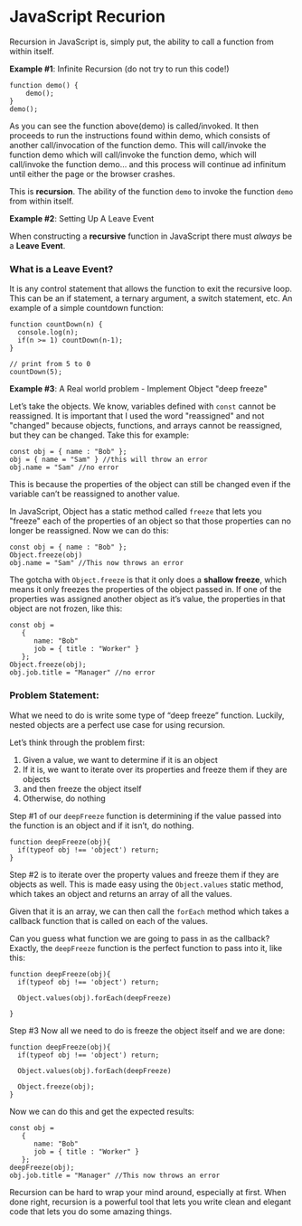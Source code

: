 # JavaScript Recurion

Recursion in JavaScript is, simply put, the ability to call a function from within itself.

**Example #1**:
Infinite Recursion (do not try to run this code!)

```
function demo() {
    demo();
}
demo();
```

As you can see the function above(demo) is called/invoked. It then proceeds to run the instructions found within demo, which consists of another call/invocation of the function demo. This will call/invoke the function demo which will call/invoke the function demo, which will call/invoke the function demo… and this process will continue ad infinitum until either the page or the browser crashes.

This is **recursion**. The ability of the function `demo` to invoke the function `demo` from within itself.

**Example #2**:
Setting Up A Leave Event

When constructing a **recursive** function in JavaScript there must *always* be a **Leave Event**.

### What is a Leave Event?
It is any control statement that allows the function to exit the recursive loop. This can be an if statement, a ternary argument, a switch statement, etc.
An example of a simple countdown function:
```
function countDown(n) {
  console.log(n);
  if(n >= 1) countDown(n-1);
}

// print from 5 to 0
countDown(5);
```

**Example #3**:
A Real world problem - Implement Object "deep freeze"

Let’s take the objects. We know, variables defined with `const` cannot be reassigned. It is important that I used the word "reassigned" and not "changed" because objects, functions, and arrays cannot be reassigned, but they can be changed. Take this for example:
```
const obj = { name : "Bob" };
obj = { name = "Sam" } //this will throw an error
obj.name = "Sam" //no error
```

This is because the properties of the object can still be changed even if the variable can’t be reassigned to another value.

In JavaScript, Object has a static method called `freeze` that lets you "freeze" each of the properties of an object so that those properties can no longer be reassigned. Now we can do this:
```
const obj = { name : "Bob" };
Object.freeze(obj)
obj.name = "Sam" //This now throws an error
```
The gotcha with `Object.freeze` is that it only does a **shallow freeze**, which means it only freezes the properties of the object passed in. If one of the properties was assigned another object as it’s value, the properties in that object are not frozen, like this:
```
const obj =
   {
      name: "Bob"
      job = { title : "Worker" }
   };
Object.freeze(obj);
obj.job.title = "Manager" //no error
```

### Problem Statement:
What we need to do is write some type of “deep freeze” function. Luckily, nested objects are a perfect use case for using recursion.

Let’s think through the problem first:
1. Given a value, we want to determine if it is an object
2. If it is, we want to iterate over its properties and freeze them if they are objects
3. and then freeze the object itself
4. Otherwise, do nothing

Step #1 of our `deepFreeze` function is determining if the value passed into the function is an object and if it isn’t, do nothing.
```
function deepFreeze(obj){
  if(typeof obj !== 'object') return;
}
```

Step #2 is to iterate over the property values and freeze them if they are objects as well. This is made easy using the `Object.values` static method, which takes an object and returns an array of all the values.

Given that it is an array, we can then call the `forEach` method which takes a callback function that is called on each of the values.

Can you guess what function we are going to pass in as the callback? Exactly, the `deepFreeze` function is the perfect function to pass into it, like this:

```
function deepFreeze(obj){
  if(typeof obj !== 'object') return;

  Object.values(obj).forEach(deepFreeze)

}
```

Step #3 Now all we need to do is freeze the object itself and we are done:
```
function deepFreeze(obj){
  if(typeof obj !== 'object') return;

  Object.values(obj).forEach(deepFreeze)

  Object.freeze(obj);
}
```
Now we can do this and get the expected results:
```
const obj =
   {
      name: "Bob"
      job = { title : "Worker" }
   };
deepFreeze(obj);
obj.job.title = "Manager" //This now throws an error
```

Recursion can be hard to wrap your mind around, especially at first. When done right, recursion is a powerful tool that lets you write clean and elegant code that lets you do some amazing things.
<!-- 
```
// map
map = (_fn_, [_head_, ..._tail_]) _=>_ (
  head === undefined && tail.length < 1
    ? []
    : [fn(head), ...map(fn, tail)]
);

// filter
filter = (pred, [head, ...tail]) =>
  head === undefined
    ? []
    : pred(head)
    ? [head, ...filter(pred, tail)]
    : [...filter(pred, tail)];

// reduce
reduce = (fn, acc, [head, ...tail]) =>
  head === undefined ? acc : reduce(fn, fn(acc, head), tail);
``` -->